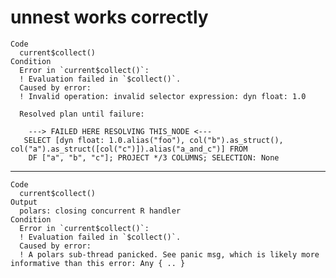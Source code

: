# unnest works correctly

    Code
      current$collect()
    Condition
      Error in `current$collect()`:
      ! Evaluation failed in `$collect()`.
      Caused by error:
      ! Invalid operation: invalid selector expression: dyn float: 1.0
      
      Resolved plan until failure:
      
      	---> FAILED HERE RESOLVING THIS_NODE <---
       SELECT [dyn float: 1.0.alias("foo"), col("b").as_struct(), col("a").as_struct([col("c")]).alias("a_and_c")] FROM
        DF ["a", "b", "c"]; PROJECT */3 COLUMNS; SELECTION: None

---

    Code
      current$collect()
    Output
      polars: closing concurrent R handler
    Condition
      Error in `current$collect()`:
      ! Evaluation failed in `$collect()`.
      Caused by error:
      ! A polars sub-thread panicked. See panic msg, which is likely more informative than this error: Any { .. }

